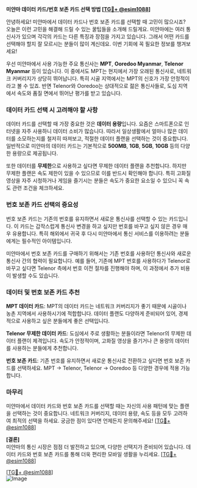 **미얀마 데이터 카드/번호 보존 카드 선택 방법 [[TG💪+ @esim1088](https://t.me/s/esim1088)]**

안녕하세요! 미얀마에서 데이터 카드나 번호 보존 카드를 선택할 때 고민이 많으시죠? 오늘은 이런 고민을 해결해 드릴 수 있는 꿀팁들을 소개해 드릴게요. 미얀마에는 여러 통신사가 있으며 각각의 카드는 다른 특징과 장점을 가지고 있습니다. 그래서 어떤 카드를 선택해야 할지 잘 모르시는 분들이 많이 계신데요. 이번 기회에 꼭 필요한 정보를 챙겨보세요!

우선 미얀마에서 사용 가능한 주요 통신사는 **MPT**, **Ooredoo Myanmar**, **Telenor Myanmar** 등이 있습니다. 이 중에서도 MPT는 현지에서 가장 오래된 통신사로, 네트워크 커버리지가 상당히 뛰어납니다. 특히 시골 지역에서는 MPT의 신호가 가장 안정적이라고 볼 수 있죠. 반면 Telenor와 Ooredoo는 상대적으로 젊은 통신사들로, 도심 지역에서 속도와 품질 면에서 뛰어난 평가를 받고 있습니다.

### 데이터 카드 선택 시 고려해야 할 사항

데이터 카드를 선택할 때 가장 중요한 것은 **데이터 용량**입니다. 요즘은 스마트폰으로 인터넷을 자주 사용하니 데이터 소비가 많습니다. 따라서 일상생활에서 얼마나 많은 데이터를 소모하는지를 철저히 따져보고, 적절한 데이터 플랜을 선택하는 것이 중요합니다. 일반적으로 미얀마의 데이터 카드는 기본적으로 **500MB**, **1GB**, **5GB**, **10GB** 등의 다양한 용량으로 제공됩니다.

또한 데이터를 **무제한**으로 사용하고 싶다면 무제한 데이터 플랜을 추천합니다. 하지만 무제한 플랜은 속도 제한이 있을 수 있으므로 이를 반드시 확인해야 합니다. 특히 고화질 영상을 자주 시청하거나 게임을 즐기시는 분들은 속도가 중요한 요소일 수 있으니 꼭 속도 관련 조건을 체크하세요.

### 번호 보존 카드 선택의 중요성

번호 보존 카드는 기존의 번호를 유지하면서 새로운 통신사를 선택할 수 있는 카드입니다. 이 카드는 갑작스럽게 통신사 변경을 하고 싶지만 번호를 바꾸고 싶지 않은 경우 매우 유용합니다. 특히 해외에서 귀국 후 다시 미얀마에서 통신 서비스를 이용하려는 분들에게는 필수적인 아이템입니다.

미얀마에서 번호 보존 카드를 구매하기 위해서는 기존 번호를 사용하던 통신사와 새로운 통신사 간의 협력이 필요합니다. 예를 들어, 기존에 MPT 번호를 사용하다가 Telenor로 바꾸고 싶다면 Telenor 측에서 번호 이전 절차를 진행해야 하며, 이 과정에서 추가 비용이 발생할 수도 있습니다.

### 데이터 및 번호 보존 카드 추천

**MPT 데이터 카드**: MPT의 데이터 카드는 네트워크 커버리지가 좋기 때문에 시골이나 농촌 지역에서 사용하시기에 적합합니다. 데이터 플랜도 다양하게 준비되어 있어, 경제적으로 사용하고 싶은 분들에게 좋은 선택입니다.

**Telenor 무제한 데이터 카드**: 도심에서 주로 생활하는 분들이라면 Telenor의 무제한 데이터 플랜이 제격입니다. 속도가 안정적이며, 고화질 영상을 즐기거나 큰 용량의 데이터를 사용하는 분들에게 추천합니다.

**번호 보존 카드**: 기존 번호를 유지하면서 새로운 통신사로 전환하고 싶다면 번호 보존 카드를 선택하세요. MPT → Telenor, Telenor → Ooredoo 등 다양한 경우에 적용 가능합니다.

### 마무리

미얀마에서 데이터 카드와 번호 보존 카드를 선택할 때는 자신의 사용 패턴에 맞는 플랜을 선택하는 것이 중요합니다. 네트워크 커버리지, 데이터 용량, 속도 등을 모두 고려하여 최적의 선택을 하세요. 궁금한 점이 있다면 언제든지 문의해주세요! [[TG💪+ @esim1088](https://t.me/s/esim1088)]

**[결론]**  
미얀마의 통신 시장은 점점 더 발전하고 있으며, 다양한 선택지가 준비되어 있습니다. 데이터 카드와 번호 보존 카드를 통해 더욱 편리한 모바일 생활을 누리세요. [[TG💪+ @esim1088](https://t.me/s/esim1088)]  

[[TG💪+ @esim1088](https://t.me/s/esim1088)]  
![Image](https://i.postimg.cc/Y0z9fWf4/image.png)